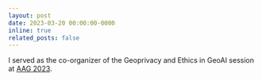 ```yaml
---
layout: post
date: 2023-03-20 00:00:00-0000
inline: true
related_posts: false
---
```


I served as the co-organizer of the Geoprivacy and Ethics in GeoAI session at [AAG 2023](https://www.aag.org/events/aag2023/).